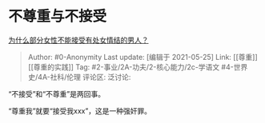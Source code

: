 # 不尊重与不接受
[为什么部分女性不能接受有处女情结的男人？](https://www.zhihu.com/question/413996947/answer/1409370789)

> Author: #0-Anonymity
> Last update: [编辑于 2021-05-25]
> Link: [[尊重]] [[尊重的实践]]
> Tag: #2-事业/2A-功夫/2-核心能力/2c-学语文 #4-世界史/4A-社科/伦理
> 评论区:
> 泛讨论:

“不接受”和“不尊重”是两回事。

“尊重我”就要“接受我xxx”，这是一种强奸罪。
